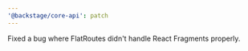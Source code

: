 ```yaml
---
'@backstage/core-api': patch
---
```


Fixed a bug where FlatRoutes didn't handle React Fragments properly.
